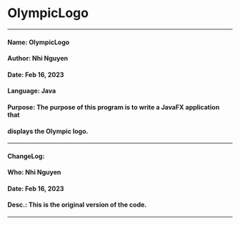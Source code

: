 # OlympicLogo
------------------------------------------------------------------------------
####   Name:     OlympicLogo
####   Author:   Nhi Nguyen
####   Date:     Feb 16, 2023
####   Language: Java
####   Purpose:  The purpose of this program is to write a JavaFX application that
####             displays the Olympic logo.
------------------------------------------------------------------------------
####   ChangeLog:
####   Who:      Nhi Nguyen            
####   Date:     Feb 16, 2023
####   Desc.:    This is the original version of the code.  
------------------------------------------------------------------------------
